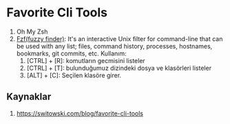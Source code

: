 # Favorite Cli Tools

1. Oh My Zsh
2. [Fzf(fuzzy finder)](https://github.com/junegunn/fzf): It's an interactive Unix filter for command-line that can be used with any list; files, command history, processes, hostnames, bookmarks, git commits, etc.
   Kullanım:
   1. [CTRL] + [R]: komutların gecmisini listeler
   2. [CTRL] + [T]: bulunduğumuz dizindeki dosya ve klasörleri listeler
   3. [ALT] + [C]: Seçilen klasöre girer.

## Kaynaklar

1. https://switowski.com/blog/favorite-cli-tools
